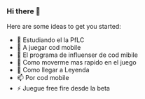 ### Hi there 👋



Here are some ideas to get you started:

- 🔭 Estudiando el la PfLC
- 🌱 A juegar cod mobile
- 👯 El programa de influenser de cod mibile
- 🤔 Como moverme mas rapido en el juego
- 💬 Como llegar a Leyenda
- 📫 Por cod mobile
- ⚡ Juegue free fire desde la beta

